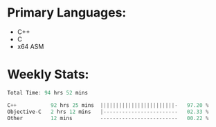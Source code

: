 # Primary Languages:
- C++
- C
- x64 ASM

# Weekly Stats:
<!--START_SECTION:waka-->

```C++
Total Time: 94 hrs 52 mins

C++           92 hrs 25 mins  ||||||||||||||||||||||||-   97.20 %
Objective-C   2 hrs 12 mins   |------------------------   02.33 %
Other         12 mins         -------------------------   00.22 %
```

<!--END_SECTION:waka-->


